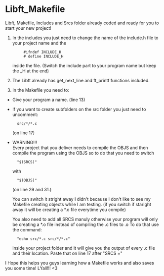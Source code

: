 # Libft_Makefile
Libft, Makefile, Includes and Srcs folder already coded and ready for you to start your new project!

1. In the includes you just need to change the name of the include.h file to your project name and the

 			#ifndef INCLUDE_H
			# define INCLUDE_H

	inside the file.
	(Switch the include part to your program name but keep the _H at the end)
3. The Libft already has get_next_line and ft_printf functions included.
4. In the Makefile you need to:   
- Give your program a name. (line 13)
- If you want to create subfolders on the src folder you just need to uncomment:

		src/*/*.c
	(on line 17)
- WARNING!!!  
        Every project that you deliver needs to compile the OBJS and then compile the program using the OBJS so to do that
        you need to switch

		"$(SRCS)"

	with

		"$(OBJS)"

	(on line 29 and 31.)


	You can switch it stright away I didn't because I
	don't like to see my Makefile creating objects while I am testing. 
	(if you switch if staright away it will be creating a *.o file everytime you compile)


	You also need to add all SRCS manuly otherwise your program will only be creating a *.o file instead of compiling the .c files to .o
	To do that use the command:

		"echo src/*.c src/*/*.c"

	inside your project folder and it will give you the output of every .c file and
	their location. 
	Paste that on line 17 after "SRCS ="


I Hope this helps you guys learning how a Makefile works and also saves you some time!
LYall!!! <3
